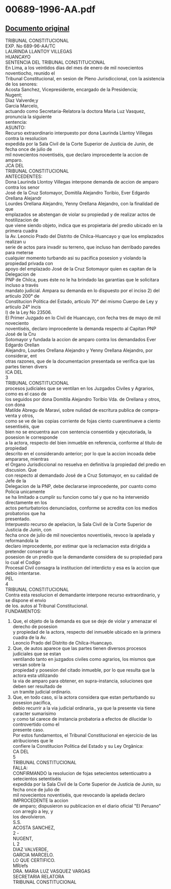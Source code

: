 
00689-1996-AA.pdf
=================
  
[Documento original](https://tc.gob.pe/jurisprudencia/1998/00689-1996-AA.pdf)  
---  
TRIBUNAL CONSTITUCIONAL  
EXP. No 689-96-AA/TC  
LAURINDA LLANTOY VILLEGAS  
HUANCAYO  
SENTENCIA DEL TRIBUNAL CONSTITUCIONAL  
En Lima, a los veintidos dias del mes de enero de mil novecientos noventiocho, reunido el  
Tribunal Constitucional, en sesion de Pleno Jurisdiccional, con la asistencia de los senores:  
Acosta Sanchez, Vicepresidente, encargado de la Presidencia;  
Nugent;  
Diaz Valverde;y  
Garcia Marcelo,  
actuando como Secretaria-Relatora la doctora Maria Luz Vasquez, pronuncia la siguiente  
sentencia:  
ASUNTO:  
Recurso extraordinario interpuesto por dona Laurinda Llantoy Villegas contra la resolucion  
expedida por la Sala Civil de la Corte Superior de Justicia de Junin, de fecha once de julio de  
mil novecientos noventiséis, que declaro improcedente la accion de amparo.  
JCA DEL  
TRIBUNAL CONSTITUCIONAL  
ANTECEDENTES:  
Dona Laurinda Llontoy Villegas interpone demanda de accion de amparo contra los senor  
José de la Cruz Sotomayor, Domitila Alejandro Toribio, Ever Edgardo Orellana Alejandr  
Lourdes Orellana Alejandro, Yenny Orellana Alejandro, con la finalidad de que  
emplazados se abstengan de violar su propiedad y de realizar actos de hostilizacion de  
que viene siendo objeto, indica que es propietaria del predio ubicado en la primera cuadra  
la Av. Leoncio Prado del Distrito de Chilca-Huancayo y que los emplazados realizan u  
serie de actos para invadir su terreno, que incluso han derribado paredes para meterse  
cualquier momento turbando asi su pacifica posesion y violando la propiedad privada con  
apoyo del emplazado José de la Cruz Sotomayor quien es capitan de la Delegacion de  
PNP de Chilca, pues éste no le ha brindado las garantias que le solicitara incluso a través  
mandato judicial. Ampara su demanda en lo dispuesto por el inciso 2) del articulo 200° de  
Constitucion Politica del Estado, articulo 70° del mismo Cuerpo de Ley y articulo 24° incis  
I) de la Ley No 23506.  
El Primer Juzgado en lo Civil de Huancayo, con fecha tres de mayo de mil noveciento  
noventiséis, declaro improcedente la demanda respecto al Capitan PNP José de la Cru  
Sotomayor y fundada la accion de amparo contra los demandados Ever Edgardo Orellan  
Alejandro, Lourdes Orellana Alejandro y Yenny Orellana Alejandro, por considerar, ent  
otras razones, que de la documentacion presentada se verifica que las partes tienen divers  
ICA DEL  
3  
TRIBUNAL CONSTITUCIONAL  
procesos judiciales que se ventilan en los Juzgados Civiles y Agrarios, como es el caso de  
los seguidos por dona Domitila Alejandro Toribio Vda. de Orellana y otros, con dona  
Matilde Abregu de Maravi, sobre nulidad de escritura publica de compra-venta y otros,  
como se ve de las copias corriente de fojas ciento cuarentinueve a ciento sesentiséis, que  
bien no se encuentra aun con sentencia consentida y ejecutoriada, la posesion le corresponde  
a la actora, respecto del bien inmueble en referencia, conforme al titulo de propiedad  
descrito en el considerando anterior; por lo que la accion incoada debe ampararse, mientras  
el Organo Jurisdiccional no resuelva en definitiva la propiedad del predio en discusion. Que  
con respecto al demandado José de a Cruz Sotomayor, en su calidad de Jefe de la  
Delegacion de la PNP, debe declararse improcedente, por cuanto como Policia unicamente  
se ha limitado a cumplir su funcion como tal y que no ha intervenido directamente en los  
actos perturbatorios denunciados, conforme se acredita con los medios probatorios que ha  
presentado.  
Interpuesto recurso de apelacion, la Sala Civil de la Corte Superior de Justicia de Junin, con  
fecha once de julio de mil novecientos noventiséis, revoco la apelada y reformandola la  
declaro improcedente, por estimar que la reclamacion esta dirigida a pretender conservar la  
posesion de un predio que la demandante considera de su propiedad para lo cual el Codigo  
Procesal Civil consagra la institucion del interdicto y esa es la accion que debio intentarse.  
PEL  
4  
TRIBUNAL CONSTITUCIONAL  
Contra esta resolucion el demandante interpone recurso extraordinario, y se dispone el envio  
de los. autos al Tribunal Constitucional.  
FUNDAMENTOS:  
1. Que, el objeto de la demanda es que se deje de violar y amenazar el derecho de posesion  
y propiedad de la actora, respecto del inmueble ubicado en la primera cuadra de la Av.  
Leoncio Prado del Distrito de Chilca-Huancayo.  
2. Que, de autos aparece que las partes tienen diversos procesos judiciales que se estan  
ventilando tanto en juzgados civiles como agrarios, los mismos que versan sobre la  
propiedad y posesion del citado inmueble, por lo que resulta que la actora esta utilizando  
la via de amparo para obtener, en supra-instancia, soluciones que deben ser resultado de  
un tramite judicial ordinario.  
3. Que, en todo caso, si la actora considera que estan perturbando su posesion pacifica,  
debio recurrir a la via judicial ordinaria., ya que la presente via tiene caracter sumarisimo  
y como tal carece de instancia probatoria a efectos de dilucidar lo controvertido como el  
presente caso.  
Por estos fundamentos, el Tribunal Constitucional en ejercicio de las atribuciones que le  
confiere la Constitucion Politica del Estado y su Ley Orgânica:  
CA DEL  
5  
TRIBUNAL CONSTITUCIONAL  
FALLA:  
CONFIRMANDO la resolucion de fojas setecientos setenticuatro a setecientos setentiséis  
expedida por la Sala Civil de la Corte Superior de Justicia de Junin, su fecha once de julio de  
mil novecientos noventiséis, que revocando la apelada declaro IMPROCEDENTE la accion  
de amparo; dispusieron su publicacion en el diario oficial "El Peruano" con arreglo a ley, y  
los devolvieron.  
S.S.  
ACOSTA SANCHEZ,  
2 -  
NUGENT,  
L 2  
DIAZ VALVERDE,  
GARCIA MARCELO.  
LO QUE CERTIFICO.  
MR/efs  
DRA. MARIA LUZ VASQUEZ VARGAS  
SECRETARIA RELATORA  
TRIBUNAL CONSTITUCIONAL